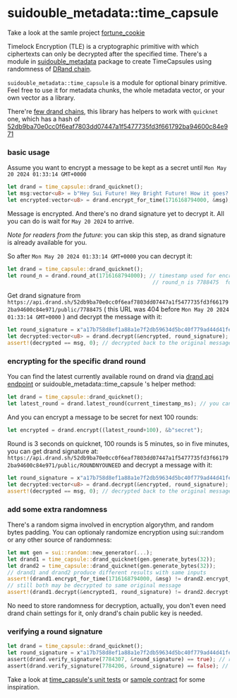 # suidouble_metadata::time_capsule

Take a look at the samle project [fortune_cookie](fortune_cookie)

Timelock Encryption (TLE) is a cryptographic primitive with which ciphertexts can only be decrypted after the specified time. There's a module in [suidouble_metadata](https://github.com/suidouble/suidouble_metadata/) package to create TimeCapsules using randomness of [DRand chain](https://drand.love/).

`suidouble_metadata::time_capsule` is a module for optional binary primitive. Feel free to use it for metadata chunks, the whole metadata vector, or your own vector<u8> as a library.

There're [few drand chains](https://api.drand.sh/chains), this library has helpers to work with `quicknet` one, which has a hash of [52db9ba70e0cc0f6eaf7803dd07447a1f5477735fd3f661792ba94600c84e971](https://api.drand.sh/52db9ba70e0cc0f6eaf7803dd07447a1f5477735fd3f661792ba94600c84e971/info)

### basic usage

Assume you want to encrypt a message to be kept as a secret until `Mon May 20 2024 01:33:14 GMT+0000`

```rust
let drand = time_capsule::drand_quicknet();
let msg:vector<u8> = b"Hey Sui Future! Hey Bright Future! How it goes? Is everything fine?";
let encrypted:vector<u8> = drand.encrypt_for_time(1716168794000, &msg);
```

Message is encrypted. And there's no drand signature yet to decrypt it. All you can do is wait for `May 20 2024` to arrive.

*Note for readers from the future*: you can skip this step, as drand signature is already available for you.

So after `Mon May 20 2024 01:33:14 GMT+0000` you can decrypt it:

```rust
let drand = time_capsule::drand_quicknet();
let round_n = drand.round_at(1716168794000); // timestamp used for encryption, you can save round_n somewhere on the encryption step
                                              // round_n is 7788475  for   1716168794000
```

Get drand signature from
`https://api.drand.sh/52db9ba70e0cc0f6eaf7803dd07447a1f5477735fd3f661792ba94600c84e971/public/7788475` ( this URL was 404 before `Mon May 20 2024 01:33:14 GMT+0000` ) and decrypt the message with it:

```rust
let round_signature = x"a17b758d8ef1a88a1e7f2db59634d5bc40f779ad44d41fe01cc0862bafb23f1510afdb12ff90985c5ed495434e4a19e5";
let decrypted:vector<u8> = drand.decrypt(&encrypted, round_signature);
assert!(decrypted == msg, 0); // decrypted back to the original message
```

### encrypting for the specific drand round

You can find the latest currently available round on drand via [drand api endpoint](https://api.drand.sh/52db9ba70e0cc0f6eaf7803dd07447a1f5477735fd3f661792ba94600c84e971/public/latest) or suidouble_metadata::time_capsule 's helper method:

```rust
let drand = time_capsule::drand_quicknet();
let latest_round = drand.latest_round(current_timestamp_ms); // you can get current_timestamp_ms with Sui's clock object
```

And you can encrypt a message to be secret for next 100 rounds:

```rust
let encrypted = drand.encrypt((latest_round+100), &b"secret");
```

Round is 3 seconds on quicknet, 100 rounds is 5 minutes, so in five minutes, you can get drand signature at: `https://api.drand.sh/52db9ba70e0cc0f6eaf7803dd07447a1f5477735fd3f661792ba94600c84e971/public/ROUNDNYOUNEED` and decrypt a message with it:

```rust
let round_signature = x"a17b758d8ef1a88a1e7f2db59634d5bc40f779ad44d41fe01cc0862bafb23f1510afdb12ff90985c5ed495434e4a19e5";
let decrypted:vector<u8> = drand.decrypt(&encrypted, round_signature);
assert!(decrypted == msg, 0); // decrypted back to the original message
```

### add some extra randomness

There's a random sigma involved in encryption algorythm, and random bytes padding. You can optionaly randomize encryption using sui::random or any other source of randomness:

```rust
let mut gen = sui::random::new_generator(...);
let drand1 = time_capsule::drand_quicknet(gen.generate_bytes(32));
let drand2 = time_capsule::drand_quicknet(gen.generate_bytes(32));
// drand1 and drand2 produce different results with same inputs
assert!(drand1.encrypt_for_time(1716168794000, &msg) != drand2.encrypt_for_time(1716168794000, &msg), 0);
// still both may be decrypted to same original message
assert!(drand1.decrypt(&encrypted1, round_signature) != drand2.decrypt(&encrypted1, round_signature), 0);
```

No need to store randomness for decryption, actually, you don't even need drand chain settings for it, only drand's chain public key is needed.

### verifying a round signature

```rust
let drand = time_capsule::drand_quicknet();
let round_signature = x"a17b758d8ef1a88a1e7f2db59634d5bc40f779ad44d41fe01cc0862bafb23f1510afdb12ff90985c5ed495434e4a19e5";
assert(drand.verify_signature(7784307, &round_signature) == true); // round_signature is good for round 7784307
assert(drand.verify_signature(7784206, &round_signature) == false); // but not for different round
```

Take a look at [time_capsule's unit tests](https://github.com/suidouble/suidouble_metadata/blob/main/sources/time_capsule.move#L421) or [sample contract](fortune_cookie) for some inspiration.